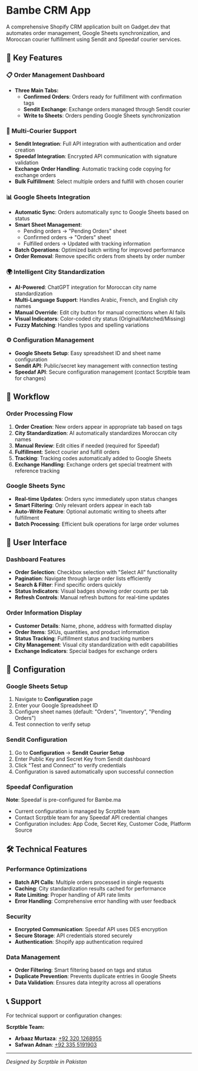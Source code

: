# Bambe CRM App

A comprehensive Shopify CRM application built on Gadget.dev that automates order management, Google Sheets synchronization, and Moroccan courier fulfillment using Sendit and Speedaf courier services.

## 🚀 Key Features

### 📋 Order Management Dashboard
- **Three Main Tabs:**
  - **Confirmed Orders**: Orders ready for fulfillment with confirmation tags
  - **Sendit Exchange**: Exchange orders managed through Sendit courier
  - **Write to Sheets**: Orders pending Google Sheets synchronization

### 🚚 Multi-Courier Support
- **Sendit Integration**: Full API integration with authentication and order creation
- **Speedaf Integration**: Encrypted API communication with signature validation
- **Exchange Order Handling**: Automatic tracking code copying for exchange orders
- **Bulk Fulfillment**: Select multiple orders and fulfill with chosen courier

### 📊 Google Sheets Integration
- **Automatic Sync**: Orders automatically sync to Google Sheets based on status
- **Smart Sheet Management**:
  - Pending orders → "Pending Orders" sheet
  - Confirmed orders → "Orders" sheet
  - Fulfilled orders → Updated with tracking information
- **Batch Operations**: Optimized batch writing for improved performance
- **Order Removal**: Remove specific orders from sheets by order number

### 🌍 Intelligent City Standardization
- **AI-Powered**: ChatGPT integration for Moroccan city name standardization
- **Multi-Language Support**: Handles Arabic, French, and English city names
- **Manual Override**: Edit city button for manual corrections when AI fails
- **Visual Indicators**: Color-coded city status (Original/Matched/Missing)
- **Fuzzy Matching**: Handles typos and spelling variations

### ⚙️ Configuration Management
- **Google Sheets Setup**: Easy spreadsheet ID and sheet name configuration
- **Sendit API**: Public/secret key management with connection testing
- **Speedaf API**: Secure configuration management (contact Scrptble team for changes)

## 🎯 Workflow

### Order Processing Flow
1. **Order Creation**: New orders appear in appropriate tab based on tags
2. **City Standardization**: AI automatically standardizes Moroccan city names
3. **Manual Review**: Edit cities if needed (required for Speedaf)
4. **Fulfillment**: Select courier and fulfill orders
5. **Tracking**: Tracking codes automatically added to Google Sheets
6. **Exchange Handling**: Exchange orders get special treatment with reference tracking

### Google Sheets Sync
- **Real-time Updates**: Orders sync immediately upon status changes
- **Smart Filtering**: Only relevant orders appear in each tab
- **Auto-Write Feature**: Optional automatic writing to sheets after fulfillment
- **Batch Processing**: Efficient bulk operations for large order volumes

## 📱 User Interface

### Dashboard Features
- **Order Selection**: Checkbox selection with "Select All" functionality
- **Pagination**: Navigate through large order lists efficiently
- **Search & Filter**: Find specific orders quickly
- **Status Indicators**: Visual badges showing order counts per tab
- **Refresh Controls**: Manual refresh buttons for real-time updates

### Order Information Display
- **Customer Details**: Name, phone, address with formatted display
- **Order Items**: SKUs, quantities, and product information
- **Status Tracking**: Fulfillment status and tracking numbers
- **City Management**: Visual city standardization with edit capabilities
- **Exchange Indicators**: Special badges for exchange orders

## 🔧 Configuration

### Google Sheets Setup
1. Navigate to **Configuration** page
2. Enter your Google Spreadsheet ID
3. Configure sheet names (default: "Orders", "Inventory", "Pending Orders")
4. Test connection to verify setup

### Sendit Configuration
1. Go to **Configuration** → **Sendit Courier Setup**
2. Enter Public Key and Secret Key from Sendit dashboard
3. Click "Test and Connect" to verify credentials
4. Configuration is saved automatically upon successful connection

### Speedaf Configuration
**Note**: Speedaf is pre-configured for Bambe.ma
- Current configuration is managed by Scrptble team
- Contact Scrptble team for any Speedaf API credential changes
- Configuration includes: App Code, Secret Key, Customer Code, Platform Source

## 🛠️ Technical Features

### Performance Optimizations
- **Batch API Calls**: Multiple orders processed in single requests
- **Caching**: City standardization results cached for performance
- **Rate Limiting**: Proper handling of API rate limits
- **Error Handling**: Comprehensive error handling with user feedback

### Security
- **Encrypted Communication**: Speedaf API uses DES encryption
- **Secure Storage**: API credentials stored securely
- **Authentication**: Shopify app authentication required

### Data Management
- **Order Filtering**: Smart filtering based on tags and status
- **Duplicate Prevention**: Prevents duplicate entries in Google Sheets
- **Data Validation**: Ensures data integrity across all operations

## 📞 Support

For technical support or configuration changes:

**Scrptble Team:**
- **Arbaaz Murtaza**: [+92 320 1268955](https://wa.me/923201268955)
- **Safwan Adnan**: [+92 335 5191903](https://wa.me/923355191903)

---

*Designed by Scrptble in Pakistan*